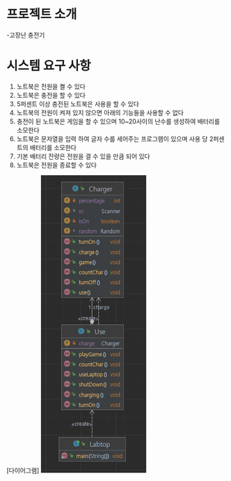 # 프로젝트 소개
-고장난 충전기

# 시스템 요구 사항
1. 노트북은 전원을 켤 수 있다
2. 노트북은 충전을 할 수 있다
3. 5퍼센트 이상 충전된 노트북은 사용을 할 수 있다
4. 노트북의 전원이 켜져 있지 않으면 아래의 기능들을 사용할 수 없다
4. 충전이 된 노트북은 게임을 할 수 있으며 10~20사이의 난수를 생성하여 배터리를 소모한다
5. 노트북은 문자열을 입력 하여 글자 수를 세어주는 프로그램이 있으며 사용 당 2퍼센트의 배터리를 소모한다
6. 기본 배터리 잔량은 전원을 결 수 있을 만큼 되어 있다
7. 노트북은 전원을 종료할 수 있다

[다이어그램]
![img_1.png](img_1.png)
